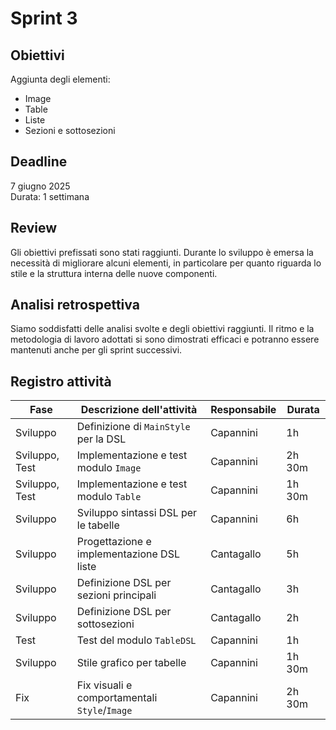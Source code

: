 # Sprint 3

## Obiettivi

Aggiunta degli elementi:
- Image
- Table
- Liste
- Sezioni e sottosezioni

## Deadline

7 giugno 2025  
Durata: 1 settimana

## Review

Gli obiettivi prefissati sono stati raggiunti. Durante lo sviluppo è emersa la necessità di migliorare alcuni elementi, in particolare per quanto riguarda lo stile e la struttura interna delle nuove componenti.

## Analisi retrospettiva

Siamo soddisfatti delle analisi svolte e degli obiettivi raggiunti. Il ritmo e la metodologia di lavoro adottati si sono dimostrati efficaci e potranno essere mantenuti anche per gli sprint successivi.


## Registro attività

| Fase           | Descrizione dell'attività                   | Responsabile | Durata |
|----------------|---------------------------------------------|--------------|--------|
| Sviluppo       | Definizione di `MainStyle` per la DSL       | Capannini    | 1h     |
| Sviluppo, Test | Implementazione e test modulo `Image`       | Capannini    | 2h 30m |
| Sviluppo, Test | Implementazione e test modulo `Table`       | Capannini    | 1h 30m |
| Sviluppo       | Sviluppo sintassi DSL per le tabelle        | Capannini    | 6h     |
| Sviluppo       | Progettazione e implementazione DSL liste   | Cantagallo   | 5h     |
| Sviluppo       | Definizione DSL per sezioni principali      | Cantagallo   | 3h     |
| Sviluppo       | Definizione DSL per sottosezioni            | Cantagallo   | 2h     |
| Test           | Test del modulo `TableDSL`                  | Capannini    | 1h     |
| Sviluppo       | Stile grafico per tabelle                   | Capannini    | 1h 30m |
| Fix            | Fix visuali e comportamentali `Style`/`Image` | Capannini  | 2h 30m |
